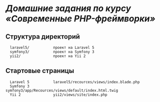 _Домашние задания по курсу «Современные PHP-фреймворки»_
============================

Структура директорий
-------------------

      laravel5/           проект на Laravel 5
      symfony3/           проект на Symfony 3
      yii2/               проект на Yii 2

Стартовые страницы
-----------------

      Laravel 5           laravel5/recources/views/index.blade.php
      Symfony 3           symfony3/app/Recources/views/default/index.html.twig
      Yii 2               yii2/views/site/index.php
